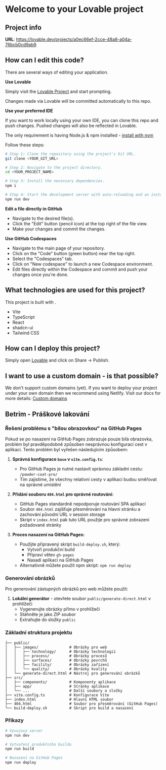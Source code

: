 # Welcome to your Lovable project

## Project info

**URL**: https://lovable.dev/projects/a0ec66ef-2cce-48a8-a04a-76bcb0cd9ab9

## How can I edit this code?

There are several ways of editing your application.

**Use Lovable**

Simply visit the [Lovable Project](https://lovable.dev/projects/a0ec66ef-2cce-48a8-a04a-76bcb0cd9ab9) and start prompting.

Changes made via Lovable will be committed automatically to this repo.

**Use your preferred IDE**

If you want to work locally using your own IDE, you can clone this repo and push changes. Pushed changes will also be reflected in Lovable.

The only requirement is having Node.js & npm installed - [install with nvm](https://github.com/nvm-sh/nvm#installing-and-updating)

Follow these steps:

```sh
# Step 1: Clone the repository using the project's Git URL.
git clone <YOUR_GIT_URL>

# Step 2: Navigate to the project directory.
cd <YOUR_PROJECT_NAME>

# Step 3: Install the necessary dependencies.
npm i

# Step 4: Start the development server with auto-reloading and an instant preview.
npm run dev
```

**Edit a file directly in GitHub**

- Navigate to the desired file(s).
- Click the "Edit" button (pencil icon) at the top right of the file view.
- Make your changes and commit the changes.

**Use GitHub Codespaces**

- Navigate to the main page of your repository.
- Click on the "Code" button (green button) near the top right.
- Select the "Codespaces" tab.
- Click on "New codespace" to launch a new Codespace environment.
- Edit files directly within the Codespace and commit and push your changes once you're done.

## What technologies are used for this project?

This project is built with .

- Vite
- TypeScript
- React
- shadcn-ui
- Tailwind CSS

## How can I deploy this project?

Simply open [Lovable](https://lovable.dev/projects/a0ec66ef-2cce-48a8-a04a-76bcb0cd9ab9) and click on Share -> Publish.

## I want to use a custom domain - is that possible?

We don't support custom domains (yet). If you want to deploy your project under your own domain then we recommend using Netlify. Visit our docs for more details: [Custom domains](https://docs.lovable.dev/tips-tricks/custom-domain/)

## Betrim - Práškové lakování

### Řešení problému s "bílou obrazovkou" na GitHub Pages

Pokud se po nasazení na GitHub Pages zobrazuje pouze bílá obrazovka, problém byl pravděpodobně způsoben nesprávnou konfigurací cest v aplikaci. Tento problém byl vyřešen následujícím způsobem:

1. **Správná konfigurace `base` v `vite.config.ts`**:
   - Pro GitHub Pages je nutné nastavit správnou základní cestu: `/powder-coat-pro/`
   - Tím zajistíme, že všechny relativní cesty v aplikaci budou směřovat na správné umístění

2. **Přidání souboru `404.html` pro správné routování:**
   - GitHub Pages standardně nepodporuje routování SPA aplikací
   - Soubor `404.html` zajišťuje přesměrování na hlavní stránku a zachování původní URL v session storage
   - Skript v `index.html` pak tuto URL použije pro správné zobrazení požadované stránky

3. **Proces nasazení na GitHub Pages:**
   - Použijte připravený skript `build-deploy.sh`, který:
     - Vytvoří produkční build
     - Připraví větev `gh-pages`
     - Nasadí aplikaci na GitHub Pages
   - Alternativně můžete použít npm skript: `npm run deploy`

### Generování obrázků

Pro generování zástupných obrázků pro web můžete použít:

1. **Lokální generátor** - otevřete soubor `public/generate-direct.html` v prohlížeči
   - Vygenerujte obrázky přímo v prohlížeči
   - Stáhněte je jako ZIP soubor
   - Extrahujte do složky `public`

### Základní struktura projektu

```
├── public/
│   ├── images/              # Obrázky pro web
│   │   ├── technology/      # Obrázky technologií
│   │   ├── process/         # Obrázky procesů
│   │   ├── surfaces/        # Obrázky povrchů
│   │   ├── facility/        # Obrázky zařízení
│   │   └── quality/         # Obrázky kvality
│   └── generate-direct.html # Nástroj pro generování obrázků
├── src/
│   ├── components/          # Komponenty aplikace
│   ├── app/                 # Stránky aplikace
│   └── ...                  # Další soubory a složky
├── vite.config.ts           # Konfigurace Vite
├── index.html               # Hlavní HTML soubor
├── 404.html                 # Soubor pro přesměrování (GitHub Pages)
└── build-deploy.sh          # Skript pro build a nasazení
```

### Příkazy

```bash
# Vývojový server
npm run dev

# Vytvoření produkčního buildu
npm run build

# Nasazení na GitHub Pages
npm run deploy
```
